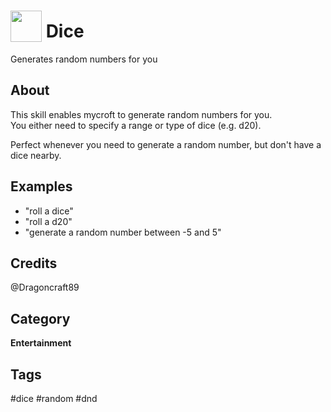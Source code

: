 # <img src='https://raw.githack.com/FortAwesome/Font-Awesome/master/svgs/solid/dice.svg' card_color='#393939' width='50' height='50' style='vertical-align:bottom'/> Dice
Generates random numbers for you

## About 
This skill enables mycroft to generate random numbers for you.    
You either need to specify a range or type of dice (e.g. d20).

Perfect whenever you need to generate a random number, but don't have a dice nearby.

## Examples 
* "roll a dice"
* "roll a d20"
* "generate a random number between -5 and 5"

## Credits 
@Dragoncraft89



## Category
**Entertainment**

## Tags
#dice
#random
#dnd

